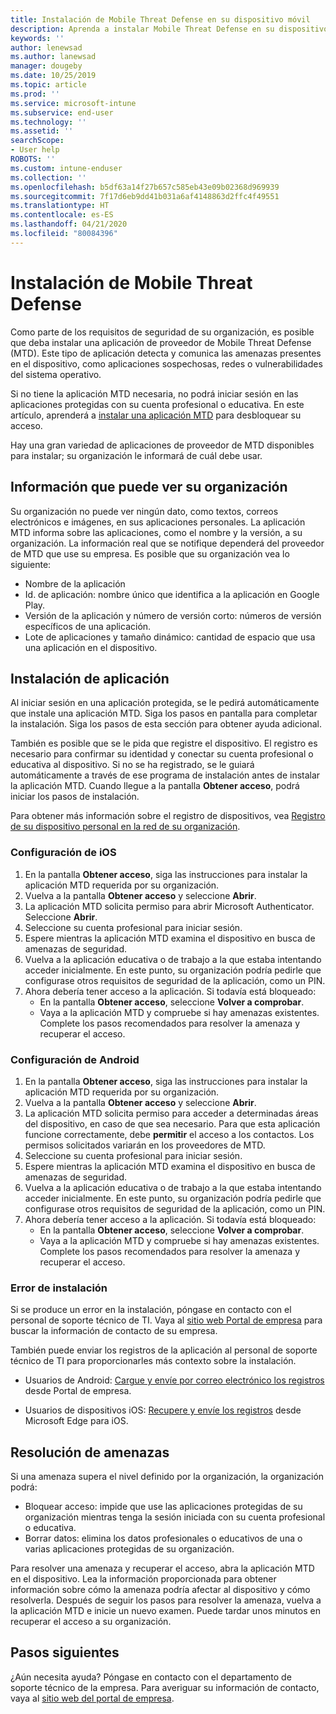 ```yaml
---
title: Instalación de Mobile Threat Defense en su dispositivo móvil
description: Aprenda a instalar Mobile Threat Defense en su dispositivo móvil.
keywords: ''
author: lenewsad
ms.author: lanewsad
manager: dougeby
ms.date: 10/25/2019
ms.topic: article
ms.prod: ''
ms.service: microsoft-intune
ms.subservice: end-user
ms.technology: ''
ms.assetid: ''
searchScope:
- User help
ROBOTS: ''
ms.custom: intune-enduser
ms.collection: ''
ms.openlocfilehash: b5df63a14f27b657c585eb43e09b02368d969939
ms.sourcegitcommit: 7f17d6eb9dd41b031a6af4148863d2ffc4f49551
ms.translationtype: HT
ms.contentlocale: es-ES
ms.lasthandoff: 04/21/2020
ms.locfileid: "80084396"
---
```

# <a name="install-mobile-threat-defense"></a>Instalación de Mobile Threat Defense   

Como parte de los requisitos de seguridad de su organización, es posible que deba instalar una aplicación de proveedor de Mobile Threat Defense (MTD). Este tipo de aplicación detecta y comunica las amenazas presentes en el dispositivo, como aplicaciones sospechosas, redes o vulnerabilidades del sistema operativo.  

Si no tiene la aplicación MTD necesaria, no podrá iniciar sesión en las aplicaciones protegidas con su cuenta profesional o educativa. En este artículo, aprenderá a [instalar una aplicación MTD](set-up-mobile-threat-defense.md#install-app) para desbloquear su acceso.  

Hay una gran variedad de aplicaciones de proveedor de MTD disponibles para instalar; su organización le informará de cuál debe usar. 


## <a name="information-your-organization-can-see"></a>Información que puede ver su organización   

Su organización no puede ver ningún dato, como textos, correos electrónicos e imágenes, en sus aplicaciones personales. La aplicación MTD informa sobre las aplicaciones, como el nombre y la versión, a su organización. La información real que se notifique dependerá del proveedor de MTD que use su empresa. Es posible que su organización vea lo siguiente:   

* Nombre de la aplicación  
* Id. de aplicación: nombre único que identifica a la aplicación en Google Play.  
* Versión de la aplicación y número de versión corto: números de versión específicos de una aplicación.  
* Lote de aplicaciones y tamaño dinámico: cantidad de espacio que usa una aplicación en el dispositivo. 


## <a name="install-app"></a>Instalación de aplicación    
Al iniciar sesión en una aplicación protegida, se le pedirá automáticamente que instale una aplicación MTD. Siga los pasos en pantalla para completar la instalación. Siga los pasos de esta sección para obtener ayuda adicional.  
 
También es posible que se le pida que registre el dispositivo. El registro es necesario para confirmar su identidad y conectar su cuenta profesional o educativa al dispositivo. Si no se ha registrado, se le guiará automáticamente a través de ese programa de instalación antes de instalar la aplicación MTD. Cuando llegue a la pantalla **Obtener acceso**, podrá iniciar los pasos de instalación.  

Para obtener más información sobre el registro de dispositivos, vea [Registro de su dispositivo personal en la red de su organización](https://docs.microsoft.com/azure/active-directory/user-help/user-help-register-device-on-network).  

### <a name="ios-setup"></a>Configuración de iOS  

1. En la pantalla **Obtener acceso**, siga las instrucciones para instalar la aplicación MTD requerida por su organización.   
2. Vuelva a la pantalla **Obtener acceso** y seleccione **Abrir**.  
3. La aplicación MTD solicita permiso para abrir Microsoft Authenticator. Seleccione **Abrir**. 
4. Seleccione su cuenta profesional para iniciar sesión. 
5. Espere mientras la aplicación MTD examina el dispositivo en busca de amenazas de seguridad. 
6. Vuelva a la aplicación educativa o de trabajo a la que estaba intentando acceder inicialmente. En este punto, su organización podría pedirle que configurase otros requisitos de seguridad de la aplicación, como un PIN.   
7. Ahora debería tener acceso a la aplicación. Si todavía está bloqueado:  
    * En la pantalla **Obtener acceso**, seleccione **Volver a comprobar**.  
    * Vaya a la aplicación MTD y compruebe si hay amenazas existentes. Complete los pasos recomendados para resolver la amenaza y recuperar el acceso.    

### <a name="android-setup"></a>Configuración de Android 

1. En la pantalla **Obtener acceso**, siga las instrucciones para instalar la aplicación MTD requerida por su organización.  
2. Vuelva a la pantalla **Obtener acceso** y seleccione **Abrir**.  
3. La aplicación MTD solicita permiso para acceder a determinadas áreas del dispositivo, en caso de que sea necesario. Para que esta aplicación funcione correctamente, debe **permitir** el acceso a los contactos. Los permisos solicitados variarán en los proveedores de MTD.  
4. Seleccione su cuenta profesional para iniciar sesión.  
5. Espere mientras la aplicación MTD examina el dispositivo en busca de amenazas de seguridad.  
6. Vuelva a la aplicación educativa o de trabajo a la que estaba intentando acceder inicialmente. En este punto, su organización podría pedirle que configurase otros requisitos de seguridad de la aplicación, como un PIN.  
7. Ahora debería tener acceso a la aplicación. Si todavía está bloqueado:  
    * En la pantalla **Obtener acceso**, seleccione **Volver a comprobar**.  
    * Vaya a la aplicación MTD y compruebe si hay amenazas existentes. Complete los pasos recomendados para resolver la amenaza y recuperar el acceso.  

### <a name="installation-failed"></a>Error de instalación  

Si se produce un error en la instalación, póngase en contacto con el personal de soporte técnico de TI. Vaya al [sitio web Portal de empresa](https://go.microsoft.com/fwlink/?linkid=2010980) para buscar la información de contacto de su empresa.  

También puede enviar los registros de la aplicación al personal de soporte técnico de TI para proporcionarles más contexto sobre la instalación.  
* Usuarios de Android: [Cargue y envíe por correo electrónico los registros](https://docs.microsoft.com/mem/intune/user-help/send-logs-to-your-it-admin-by-email-android) desde Portal de empresa.   

* Usuarios de dispositivos iOS: [Recupere y envíe los registros](https://docs.microsoft.com/intune/apps/manage-microsoft-edge#use-microsoft-edge-to-access-managed-app-logs) desde Microsoft Edge para iOS.  

## <a name="resolve-a-threat"></a>Resolución de amenazas  
Si una amenaza supera el nivel definido por la organización, la organización podrá:  
   
* Bloquear acceso: impide que use las aplicaciones protegidas de su organización mientras tenga la sesión iniciada con su cuenta profesional o educativa.  
* Borrar datos: elimina los datos profesionales o educativos de una o varias aplicaciones protegidas de su organización.  

Para resolver una amenaza y recuperar el acceso, abra la aplicación MTD en el dispositivo. Lea la información proporcionada para obtener información sobre cómo la amenaza podría afectar al dispositivo y cómo resolverla. Después de seguir los pasos para resolver la amenaza, vuelva a la aplicación MTD e inicie un nuevo examen. Puede tardar unos minutos en recuperar el acceso a su organización.  

## <a name="next-steps"></a>Pasos siguientes  

¿Aún necesita ayuda? Póngase en contacto con el departamento de soporte técnico de la empresa. Para averiguar su información de contacto, vaya al [sitio web del portal de empresa](https://go.microsoft.com/fwlink/?linkid=2010980).

